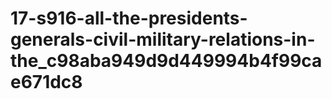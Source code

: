 # 17-s916-all-the-presidents-generals-civil-military-relations-in-the_c98aba949d9d449994b4f99cae671dc8